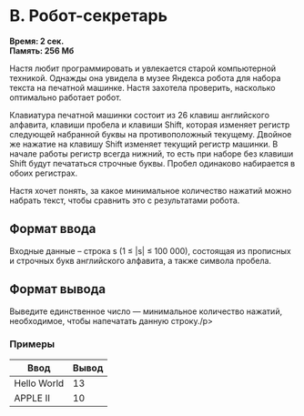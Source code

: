 <h1 class="title">B. Робот-секретарь</h1>
<p><b>Время: 2 сек.<br>Память: 256 Мб</b></p>
<p>Настя любит программировать и увлекается старой компьютерной техникой. Однажды она увидела в музее Яндекса робота для набора текста на печатной машинке. Настя захотела проверить, насколько оптимально работает робот.</p>
<p>Клавиатура печатной машинки состоит из 26 клавиш английского алфавита, клавиши пробела и клавиши Shift, которая изменяет регистр следующей набранной буквы на противоположный текущему. Двойное же нажатие на клавишу Shift изменяет текущий регистр машинки. В начале работы регистр всегда нижний, то есть при наборе без клавиши Shift будут печататься строчные буквы. Пробел одинаково набирается в обоих регистрах.</p>
<p>Настя хочет понять, за какое минимальное количество нажатий можно набрать текст, чтобы сравнить это с результатами робота.</p>
<h2>Формат ввода</h2>
<p>Входные данные – строка s (1 ≤ |s| ≤ 100 000), состоящая из прописных и строчных букв английского алфавита, а также символа пробела.</p>
<h2>Формат вывода</h2>
<p>Выведите единственное число — минимальное количество нажатий, необходимое, чтобы напечатать данную строку./p>
<h3>Примеры</h3>
<table class="sample-tests">
  <thead>
     <tr>
        <th>Ввод</th>
        <th>Вывод</th>
     </tr>
  </thead>
  <tbody>
     <tr>
        <td>Hello World</td>
        <td>13</td>
     </tr>
     <tr>
        <td>APPLE II</td>
        <td>10</td>
     </tr>
  </tbody>
</table>
